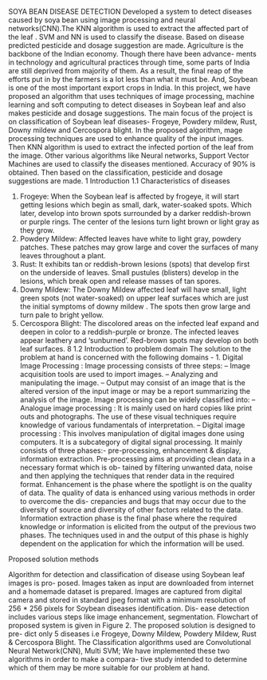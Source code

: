 SOYA BEAN DISEASE DETECTION
Developed a system to detect diseases caused by soya bean using image processing and neural networks(CNN).The KNN algorithm is used to extract the affected part of the leaf . SVM and NN is used to classify the disease. Based on disease predicted pesticide and dosage suggestion are made.
Agriculture is the backbone of the Indian economy. Though there have been advance- ments in technology and agricultural practices through time, some parts of India are still deprived from majority of them. As a result, the final reap of the efforts put in by the farmers is a lot less than what it must be. And, Soybean is one of the most important export crops in India. In this project, we have proposed an algorithm that uses techniques of image processing, machine learning and soft computing to detect diseases in Soybean leaf and also makes pesticide and dosage suggestions. The main focus of the project is on classification of Soybean leaf diseases- Frogeye, Powdery mildew, Rust, Downy mildew and Cercospora blight. In the proposed algorithm, mage processing techniques are used to enhance quality of the input images. Then KNN algorithm is used to extract the infected portion of the leaf from the image. Other various algorithms like Neural networks, Support Vector Machines are used to classify the diseases mentioned. Accuracy of 90% is obtained. Then based on the classification, pesticide and dosage suggestions are made.
1 Introduction
1.1 Characteristics of diseases
1. Frogeye: When the Soybean leaf is affected by frogeye, it will start getting lesions which begin as small, dark, water-soaked spots. Which later, develop into brown spots surrounded by a darker reddish-brown or purple rings. The center of the lesions turn light brown or light gray as they grow.
2. Powdery Mildew: Affected leaves have white to light gray, powdery patches. These patches may grow large and cover the surfaces of many leaves throughout a plant.
3. Rust: It exhibits tan or reddish-brown lesions (spots) that develop first on the underside of leaves. Small pustules (blisters) develop in the lesions, which break open and release masses of tan spores.
4. Downy Mildew: The Downy Mildew affected leaf will have small, light green spots (not water-soaked) on upper leaf surfaces which are just the initial symptoms of downy mildew . The spots then grow large and turn pale to bright yellow.
5. Cercospora Blight: The discolored areas on the infected leaf expand and deepen in color to a reddish-purple or bronze. The infected leaves appear leathery and ‘sunburned’. Red-brown spots may develop on both leaf surfaces.
8
1.2 Introduction to problem domain
The solution to the problem at hand is concerned with the following domains - 1. Digital Image Processing : Image processing consists of three steps:
– Image acquisition tools are used to import images.
– Analyzing and manipulating the image.
– Output may consist of an image that is the altered version of the input image or may be a report summarizing the analysis of the image.
Image processing can be widely classified into:
– Analogue image processing : It is mainly used on hard copies like print outs and photographs. The use of these visual techniques require knowledge of various fundamentals of interpretation.
– Digital image processing : This involves manipulation of digital images done using computers. It is a subcategory of digital signal processing. It mainly consists of three phases:- pre-processing, enhancement & display, information extraction.
Pre-processing aims at providing clean data in a necessary format which is ob- tained by filtering unwanted data, noise and then applying the techniques that render data in the required format.
Enhancement is the phase where the spotlight is on the quality of data. The quality of data is enhanced using various methods in order to overcome the dis- crepancies and bugs that may occur due to the diversity of source and diversity of other factors related to the data.
Information extraction phase is the final phase where the required knowledge or information is elicited from the output of the previous two phases. The techniques used in and the output of this phase is highly dependent on the application for which the information will be used.

Proposed solution methods

Algorithm for detection and classification of disease using Soybean leaf images is pro- posed. Images taken as input are downloaded from internet and a homemade dataset is prepared. Images are captured from digital camera and stored in standard jpeg format with a minimum resolution of 256 * 256 pixels for Soybean diseases identification. Dis- ease detection includes various steps like image enhancement, segmentation. Flowchart of proposed system is given in Figure 2. The proposed solution is designed to pre- dict only 5 diseases i.e Frogeye, Downy Mildew, Powdery Mildew, Rust & Cercospora Blight. The Classification algorithms used are Convolutional Neural Network(CNN), Multi SVM; We have implemented these two algorithms in order to make a compara- tive study intended to determine which of them may be more suitable for our problem at hand.
